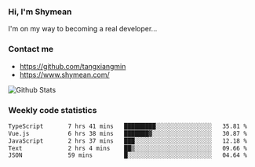 ### Hi, I'm Shymean

I'm on my way to becoming a real developer...

### Contact me

- <https://github.com/tangxiangmin>
- <https://www.shymean.com/>

![Github Stats](https://github-readme-stats.vercel.app/api?username=tangxiangmin&show_icons=true&theme=dark)


###  Weekly code statistics

<!--START_SECTION:waka-->

```txt
TypeScript       7 hrs 41 mins   █████████░░░░░░░░░░░░░░░░   35.81 %
Vue.js           6 hrs 38 mins   ███████▓░░░░░░░░░░░░░░░░░   30.87 %
JavaScript       2 hrs 37 mins   ███░░░░░░░░░░░░░░░░░░░░░░   12.18 %
Text             2 hrs 4 mins    ██▒░░░░░░░░░░░░░░░░░░░░░░   09.66 %
JSON             59 mins         █░░░░░░░░░░░░░░░░░░░░░░░░   04.64 %
```

<!--END_SECTION:waka-->